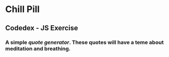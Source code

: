 # **Chill Pill**
## **Codedex - JS Exercise**
### A simple *quote generator*. These quotes will have a teme about meditation and breathing.
